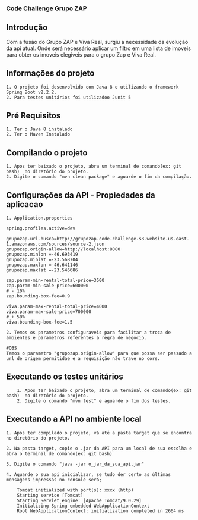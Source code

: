 ### Code Challenge Grupo ZAP

## Introdução

Com a fusão do Grupo ZAP e Viva Real, surgiu a necessidade da evolução da api atual.
Onde será necessário aplicar um filtro em uma lista de imoveis para obter os imoveis elegiveis para o grupo Zap e Viva Real.

## Informações do projeto

	1. O projeto foi desenvolvido com Java 8 e utilizando o framework Spring Boot v2.2.2.
	2. Para testes unitários foi utilizadoo Junit 5
	
## Pré Requisitos 
	1. Ter o Java 8 instalado
	2. Ter o Maven Instalado
	
## Compilando o projeto

	1. Apos ter baixado o projeto, abra um terminal de comando(ex: git bash)  no diretório do projeto.
	2. Digite o comando "mvn clean package" e aguarde o fim da compilação.
		
## Configurações da API - Propiedades da aplicacao

    1. Application.properties
	
    spring.profiles.active=dev  
	 
    grupozap.url-busca=http://grupozap-code-challenge.s3-website-us-east-1.amazonaws.com/sources/source-2.json
    grupozap.origin-allow=http://localhost:8080
    grupozap.minlon =-46.693419
    grupozap.minlat =-23.568704
    grupozap.maxlon =-46.641146
    grupozap.maxlat =-23.546686
    
    zap.param-min-rental-total-price=3500
    zap.param-min-sale-price=600000
    # - 10%
    zap.bounding-box-fee=0.9 
    
    viva.param-max-rental-total-price=4000
    viva.param-max-sale-price=700000
    # + 50%
    viva.bounding-box-fee=1.5
	
	2. Temos os parametros configuraveis para facilitar a troca de ambientes e parametros referentes a regra de negocio.
	
	#OBS
	Temos o parametro "grupozap.origin-allow" para que possa ser passado a url de origem permitidae e a requisição não trave no cors.
	
## Executando os testes unitários
		1. Apos ter baixado o projeto, abra um terminal de comando(ex: git bash)  no diretório do projeto.
		2. Digite o comando "mvn test" e aguarde o fim dos testes.
		 
## Executando a API no ambiente local

	1. Após ter compilado o projeto, vá até a pasta target que se encontra no diretório do projeto.

	2. Na pasta target, copie o .jar da API para um local de sua escolha e abra o terminal de comando(ex: git bash)
	
	3. Digite o comando "java -jar o_jar_da_sua_api.jar"
	
	4. Aguarde o sua api inicializar, se tudo der certo as últimas mensagens impressas no console será;
		
		Tomcat initialized with port(s): xxxx (http)
		Starting service [Tomcat]
		Starting Servlet engine: [Apache Tomcat/9.0.29]
		Initializing Spring embedded WebApplicationContext
		Root WebApplicationContext: initialization completed in 2664 ms
	
